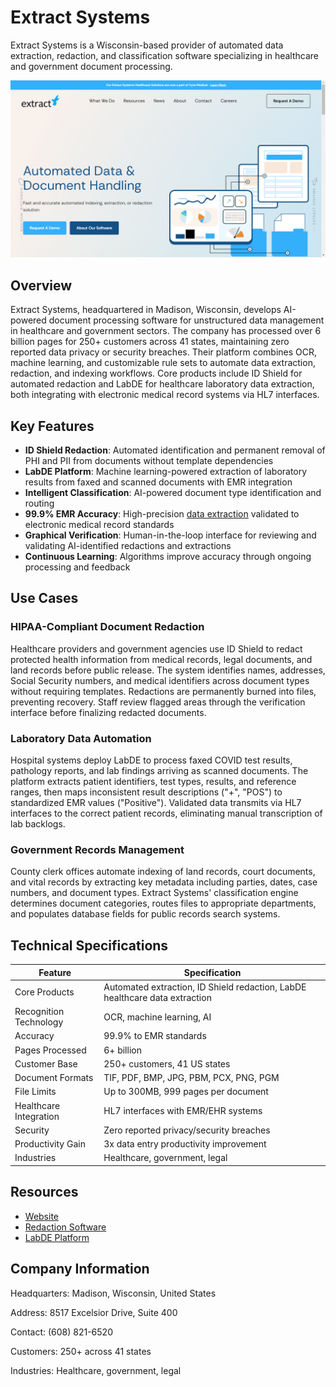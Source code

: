 # Extract Systems

Extract Systems is a Wisconsin-based provider of automated data extraction, redaction, and classification software specializing in healthcare and government document processing.

![Extract Systems](assets/extract-systems.png)


## Overview

Extract Systems, headquartered in Madison, Wisconsin, develops AI-powered document processing software for unstructured data management in healthcare and government sectors. The company has processed over 6 billion pages for 250+ customers across 41 states, maintaining zero reported data privacy or security breaches. Their platform combines OCR, machine learning, and customizable rule sets to automate data extraction, redaction, and indexing workflows. Core products include ID Shield for automated redaction and LabDE for healthcare laboratory data extraction, both integrating with electronic medical record systems via HL7 interfaces.

## Key Features

- **ID Shield Redaction**: Automated identification and permanent removal of PHI and PII from documents without template dependencies
- **LabDE Platform**: Machine learning-powered extraction of laboratory results from faxed and scanned documents with EMR integration
- **Intelligent Classification**: AI-powered document type identification and routing
- **99.9% EMR Accuracy**: High-precision [data extraction](../../capabilities/extraction/index.md) validated to electronic medical record standards
- **Graphical Verification**: Human-in-the-loop interface for reviewing and validating AI-identified redactions and extractions
- **Continuous Learning**: Algorithms improve accuracy through ongoing processing and feedback

## Use Cases

### HIPAA-Compliant Document Redaction

Healthcare providers and government agencies use ID Shield to redact protected health information from medical records, legal documents, and land records before public release. The system identifies names, addresses, Social Security numbers, and medical identifiers across document types without requiring templates. Redactions are permanently burned into files, preventing recovery. Staff review flagged areas through the verification interface before finalizing redacted documents.

### Laboratory Data Automation

Hospital systems deploy LabDE to process faxed COVID test results, pathology reports, and lab findings arriving as scanned documents. The platform extracts patient identifiers, test types, results, and reference ranges, then maps inconsistent result descriptions ("+", "POS") to standardized EMR values ("Positive"). Validated data transmits via HL7 interfaces to the correct patient records, eliminating manual transcription of lab backlogs.

### Government Records Management

County clerk offices automate indexing of land records, court documents, and vital records by extracting key metadata including parties, dates, case numbers, and document types. Extract Systems' classification engine determines document categories, routes files to appropriate departments, and populates database fields for public records search systems.

## Technical Specifications

| Feature | Specification |
|---------|---------------|
| Core Products | Automated extraction, ID Shield redaction, LabDE healthcare data extraction |
| Recognition Technology | OCR, machine learning, AI |
| Accuracy | 99.9% to EMR standards |
| Pages Processed | 6+ billion |
| Customer Base | 250+ customers, 41 US states |
| Document Formats | TIF, PDF, BMP, JPG, PBM, PCX, PNG, PGM |
| File Limits | Up to 300MB, 999 pages per document |
| Healthcare Integration | HL7 interfaces with EMR/EHR systems |
| Security | Zero reported privacy/security breaches |
| Productivity Gain | 3x data entry productivity improvement |
| Industries | Healthcare, government, legal |

## Resources

- [Website](https://www.extractsystems.com)
- [Redaction Software](https://www.extractsystems.com/redaction-software/)
- [LabDE Platform](https://www.extractsystems.com/resources/labde/)

## Company Information

Headquarters: Madison, Wisconsin, United States

Address: 8517 Excelsior Drive, Suite 400

Contact: (608) 821-6520

Customers: 250+ across 41 states

Industries: Healthcare, government, legal
